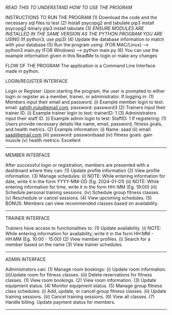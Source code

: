 *READ THIS TO UNDERSTAND HOW TO USE THE PROGRAM*

INSTRUCTIONS TO RUN THE PROGRAM
(1) Download the code and the necessary sql files to test
(2) Install psycopg2 and tabulate
    pip3 install psycopg2-binary
    pip3 install tabulate
(3) *ENSURE MODULES ARE INSTALLED IN THE SAME VERSION AS THE PYTHON PROGRAM YOU ARE USING* (If python3, use pip3)
(4) Update the database information to match with your database
(5) Run the program using: 
    (FOR MAC/Linux) --> python3 main.py
    (FOR Windows) --> python main.py
(6) You can use the example information given in this ReadMe to login or make any changes

FLOW OF THE PROGRAM
The application is a Command Line Interface made in python.

LOGIN/REGISTER INTERFACE

Login or Register: Upon starting the program, the user is prompted to either login or register as a member, trainer, or administrator.
If logging in:
    (1) Members input their email and password.
        (i) Example member login to test: email: sahith.nulu@email.com, password: password3
    (2) Trainers input their trainer ID.
        (i) Example trainer login to test: trainerID: 1
    (3) Administrators input their staff ID.
        (i) Example admin login to test: StaffID: 1
If registering:
    (1) Users provide necessary details like name, email, password, fitness goals, and health metrics.
    (2) Example information: 
        (i) Name: saad
        (ii) email: saad@email.com
        (iii) password: passwordsaad
        (iv) fitness goals: gain muscle
        (v) health metrics: Excellent

-----------------------------------------------------------------------------------------------------------------

MEMBER INTERFACE

After successful login or registration, members are presented with a dashboard where they can:
    (1) Update profile information
    (2) View profile information.
    (3) Manage schedules:
        (i) NOTE: While entering information for date, write it in the form YYYY-MM-DD (Eg. 2024-01-01)
        (ii) NOTE: While entering information for time, write it in the form HH::MM (Eg. 19:00)
        (iii) Schedule personal training sessions.
        (iv) Schedule group fitness classes.
        (v) Reschedule or cancel sessions.
    (4) View upcoming schedules.
    (5) BONUS: Members can view recommended classes based on availability.

-----------------------------------------------------------------------------------------------------------------

TRAINER INTERFACE

Trainers have access to functionalities to:
    (1) Update availability.
        (i) NOTE: While entering information for availability, write it in the form HH:MM - HH:MM (Eg. 10:00 - 15:00)
    (2) View member profiles.
        (i) Search for a member based on the name
    (3) View trainer schedules.

-----------------------------------------------------------------------------------------------------------------

ADMIN INTERFACE

Administrators can:
    (1) Manage room bookings:
        (i) Update room information.
        (ii)Update room for fitness classes.
        (iii) Delete reservations for fitness classes.
    (1) View room bookings.
    (2) View room information.
    (3) Update equipment status.
    (4) Monitor equipment status.
    (5) Manage group fitness class schedules:
        (i) Add, update, or cancel group fitness classes.
        (ii) Update training sessions.
        (iii) Cancel training sessions.
    (6) View all classes.
    (7) Handle billing: Update payment status for members.

-----------------------------------------------------------------------------------------------------------------
